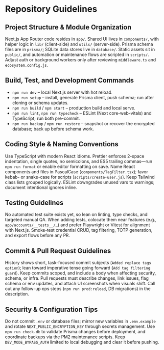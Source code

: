 # Repository Guidelines

## Project Structure & Module Organization
Next.js App Router code resides in `app/`. Shared UI lives in `components/`, with helper logic in `lib/` (client-side) and `utils/` (server-side). Prisma schema files are in `prisma/`; SQLite data stores live in `database/`. Static assets sit in `public/`, and automation or maintenance flows are scripted in `scripts/`. Adjust auth or background workers only after reviewing `middleware.ts` and `ecosystem.config.js`.

## Build, Test, and Development Commands
- `npm run dev` – local Next.js server with hot reload.
- `npm run setup` – install, generate Prisma client, push schema; run after cloning or schema updates.
- `npm run build` / `npm start` – production build and local serve.
- `npm run lint`, `npm run typecheck` – ESLint (Next core-web-vitals) and TypeScript; run both pre-commit.
- `npm run backup` / `npm run restore` – snapshot or recover the encrypted database; back up before schema work.

## Coding Style & Naming Conventions
Use TypeScript with modern React idioms. Prettier enforces 2-space indentation, single quotes, no semicolons, and ES5 trailing commas—run `npm run format` or enable editor formatting on save. Name React components and files in PascalCase (`components/TagFilter.tsx`); favor kebab- or snake-case for scripts (`scripts/create-user.js`). Keep Tailwind class lists grouped logically. ESLint downgrades unused vars to warnings; document intentional ignores inline.

## Testing Guidelines
No automated test suite exists yet, so lean on linting, type checks, and targeted manual QA. When adding tests, colocate them near features (e.g., `app/accounts/__tests__/…`) and prefer Playwright or Vitest for alignment with Next.js. Smoke-test credential CRUD, tag filtering, TOTP generation, and export flows before any PR.

## Commit & Pull Request Guidelines
History shows short, task-focused commit subjects (`Added replace tags option`); lean toward imperative tense going forward (`Add tag filtering guard`). Keep commits scoped, and include a body when affecting security, schema, or infra. Pull requests must describe changes, link issues, flag schema or env updates, and attach UI screenshots when visuals shift. Call out any follow-up ops steps (`npm run prod:reload`, DB migrations) in the description.

## Security & Configuration Tips
Do not commit `.env` or database files; mirror new variables in `.env.example` and rotate `NEXT_PUBLIC_ENCRYPTION_KEY` through secrets management. Use `npm run check-db` to validate Prisma changes before deployment, and coordinate backups via the PM2 maintenance scripts. Keep `DEV_MODE_BYPASS_AUTH` limited to local debugging and clear it before pushing.
